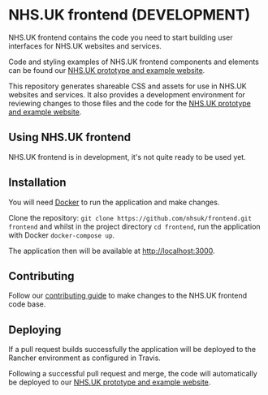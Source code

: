 # NHS.UK frontend (DEVELOPMENT)

NHS.UK frontend contains the code you need to start building user interfaces for NHS.UK websites and services.

Code and styling examples of NHS.UK frontend components and elements can be found our <a href="https://nhsuk-redesign.azurewebsites.net">NHS.UK prototype and example website</a>.

This repository generates shareable CSS and assets for use in NHS.UK websites and services. It also provides a development environment for reviewing changes to those files and the code for the <a href="https://nhsuk-redesign.azurewebsites.net">NHS.UK prototype and example website</a>.

## Using NHS.UK frontend

NHS.UK frontend is in development, it's not quite ready to be used yet.

## Installation

You will need <a href="https://store.docker.com/search?type=edition&offering=community">Docker</a> to run the application and make changes.

Clone the repository: `git clone https://github.com/nhsuk/frontend.git frontend` and whilst in the project directory `cd frontend`, run the application with Docker `docker-compose up`.

The application then will be available at <a href="http://localhost:3000">http://localhost:3000</a>.

## Contributing

Follow our [contributing guide](https://github.com/nhsuk/frontend/blob/master/.github/CONTRIBUTING.md) to make changes to the NHS.UK frontend code base.

## Deploying

If a pull request builds successfully the application will be deployed to the Rancher environment as configured in Travis.

Following a successful pull request and merge, the code will automatically be deployed to our <a href="https://nhsuk-redesign.azurewebsites.net">NHS.UK prototype and example website</a>.
